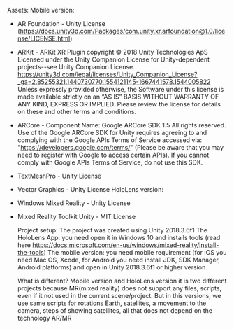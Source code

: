   Assets:
Mobile version:
- AR Foundation  - Unity License (https://docs.unity3d.com/Packages/com.unity.xr.arfoundation@1.0/license/LICENSE.html)
- ARKit - ARKit XR Plugin copyright © 2018 Unity Technologies ApS
Licensed under the Unity Companion License for Unity-dependent projects--see Unity Companion License.  https://unity3d.com/legal/licenses/Unity_Companion_License?_ga=2.85255321.1440730770.1554121145-1667441578.1544005822
Unless expressly provided otherwise, the Software under this license is made available strictly on an “AS IS” BASIS WITHOUT WARRANTY OF ANY KIND, EXPRESS OR IMPLIED. Please review the license for details on these and other terms and conditions.
- ARCore  -
 Component Name: Google ARCore SDK 1.5
 All rights reserved. Use of the Google ARCore SDK for Unity requires agreeing to and complying with the Google APIs Terms of Service accessed via:  "https://developers.google.com/terms/" (Please be aware that you may need to register with Google to access certain APIs). If you cannot comply with Google APIs Terms of Service, do not use this SDK.
- TextMeshPro  - Unity License
- Vector Graphics  - Unity License
HoloLens version:
- Windows Mixed Reality - Unity License
- Mixed Reality Toolkit Unity - MIT License

  Project setup:
The project was created using Unity 2018.3.6f1
The HoloLens App: you need open it in Windows 10 and installs tools (read here https://docs.microsoft.com/en-us/windows/mixed-reality/install-the-tools)
The mobile version: you need mobile requirement (for iOS you need  Mac OS, Xcode, for Android you need install JDK, SDK Manager, Android platforms) and open in Unity 2018.3.6f1 or higher version

  What is different?
Mobile version and HoloLens version it is two different projects because MR(mixed reality) does not support any files, scripts, even if it not used in the current scene/project.
But in this versions, we use same scripts for rotations Earth, satellites, a movement to the camera, steps of showing satellites, all that does not depend on the technology AR/MR
